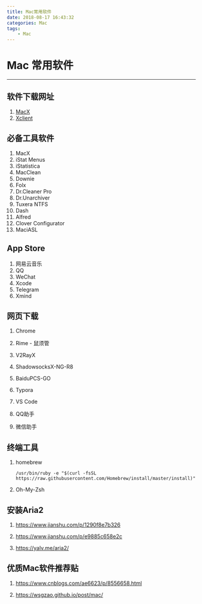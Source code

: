 ```yaml
---
title: Mac常用软件
date: 2018-08-17 16:43:32
categories: Mac
tags:
    - Mac
---
```


# Mac 常用软件
---

## 软件下载网址
1. [MacX](http://soft.macx.cn/6103.htm)
2. [Xclient](http://xclient.info/s/?t=76a83583f153f8f73e87852731eb9d65f34a8cdc)


## 必备工具软件

1. MacX
2. iStat Menus
3. iStatistica
4. MacClean
5. Downie
6. Folx
7. Dr.Cleaner Pro
8. Dr.Unarchiver
9. Tuxera NTFS
10. Dash
11. Alfred
12. Clover Configurator
13. MaciASL

  <!-- more -->

## App Store

1. 网易云音乐
2. QQ
3. WeChat
4. Xcode
5. Telegram
6. Xmind



## 网页下载

1. Chrome

2. Rime - 鼠须管

3. V2RayX

4. ShadowsocksX-NG-R8

5. BaiduPCS-GO

6. Typora

7. VS Code

8. QQ助手

9. 微信助手



##  终端工具

1. homebrew

   ```shell
   /usr/bin/ruby -e "$(curl -fsSL https://raw.githubusercontent.com/Homebrew/install/master/install)"
   ```

2. Oh-My-Zsh




## 安装Aria2

1. https://www.jianshu.com/p/1290f8e7b326

2. https://www.jianshu.com/p/e9885c658e2c

3. https://yalv.me/aria2/



## 优质Mac软件推荐贴

1. https://www.cnblogs.com/ae6623/p/8556658.html

2. https://wsgzao.github.io/post/mac/